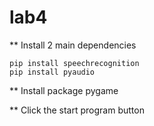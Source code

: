 # lab4

** Install 2 main dependencies
```
pip install speechrecognition
pip install pyaudio
```
** Install package pygame

** Click the start program button
